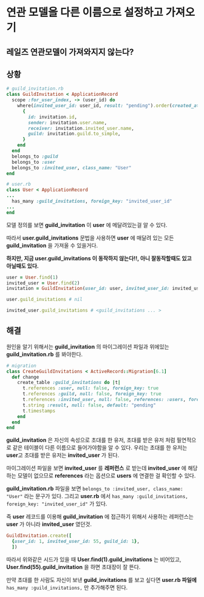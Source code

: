 # 연관 모델을 다른 이름으로 설정하고 가져오기

## 레일즈 연관모델이 가져와지지 않는다?

## 상황

```ruby
# guild_invitation.rb
class GuildInvitation < ApplicationRecord
  scope :for_user_index, -> (user_id) do
    where(invited_user_id: user_id, result: "pending").order(created_at: :desc).map do |invitation|
      {
        id: invitation.id,
        sender: invitation.user.name,
        receiver: invitation.invited_user.name,
        guild: invitation.guild.to_simple,
      }
    end
  end
  belongs_to :guild
  belongs_to :user
  belongs_to :invited_user, class_name: "User"
end
```

```ruby
# user.rb
class User < ApplicationRecord
...
  has_many :guild_invitations, foreign_key: "invited_user_id"
...
end
```

모델 정의를 보면 **guild\_invitation** 이 **user** 에 메달려있는걸 알 수 있다.

따라서 **user.guild\_invitations** 문법을 사용하면 **user** 에 매달려 있는 모든 **guild\_invitation** 을 가져올 수 있을거다.

**하지만, 지금 user.guild\_invitations 이 동작하지 않는다!!, 아니 잘동작할때도 있고 아닐때도 있다.**

```ruby
user = User.find(1)
invited_user = User.find(2)
invitation = GuildInvitation(user_id: user, invited_user_id: invited_user, guild_id: 1)

user.guild_invitations # nil

invited_user.guild_invitations # <guild_invitations ... >
```

## 해결

원인을 알기 위해서는 **guild\_invitation** 의 마이그레이션 파일과 위에있는 **guild\_invitation.rb** 를 봐야한다.

```ruby
# migration
class CreateGuildInvitations < ActiveRecord::Migration[6.1]
  def change
    create_table :guild_invitations do |t|
      t.references :user, null: false, foreign_key: true
      t.references :guild, null: false, foreign_key: true
      t.references :invited_user, null: false, references: :users, foreign_key: { to_table: :users }
      t.string :result, null: false, default: "pending"
      t.timestamps
    end
  end
end
```

**guild\_invitation** 은 자신의 속성으로 초대를 한 유저, 초대를 받은 유저 처럼 필연적으로 같은 테이블이 다른 이름으로 들어가야함을 알 수 있다. 우리는 초대를 한 유저는 **user**고 초대를 받은 유저는 **invited\_user** 가 된다.

마이그레이션 파일을 보면 **invited\_user** 를 **레퍼런스** 로 받는데 **invited\_user** 에 해당하는 모델이 없으므로 **references** 라는 옵션으로 **users** 에 연결한 걸 확인할 수 있다.

**guild\_invitation.rb** 파일을 보면 `belongs_to :invited_user, class_name: "User"` 라는 문구가 있다. 그리고 **user.rb** 에서 `has_many :guild_invitations, foreign_key: "invited_user_id"` 가 있다.

즉 **user** 레코드를 이용해 **guild\_invitation** 에 접근하기 위해서 사용하는 레퍼런스는 **user** 가 아니라 **invited\_user** 였던것.

```ruby
GuildInvitation.create([
  {user_id: 1, invited_user_id: 55, guild_id: 1},
  ])
```

따라서 위와같은 시드가 있을 때 **User.find\(1\).guild\_invitations** 는 비어있고, **User.find\(55\).guild\_invitation** 을 하면 초대장이 잘 뜬다.

만약 초대를 한 사람도 자신이 보낸 **guild\_invitations** 를 보고 싶다면 **user.rb 파일에** `has_many :guild_invitations,` 만 추가해주면 된다.

